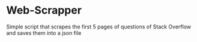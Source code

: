 # Web-Scrapper
Simple script that scrapes the first 5 pages of questions of Stack Overflow and saves them into a json file
